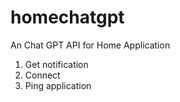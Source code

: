 # homechatgpt
An Chat GPT API for Home Application

1. Get notification
2. Connect
3. Ping application

